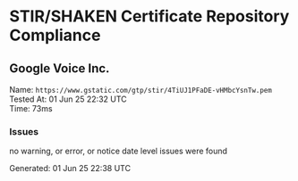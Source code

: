 # STIR/SHAKEN Certificate Repository Compliance

## Google Voice Inc.

Name: `https://www.gstatic.com/gtp/stir/4TiUJ1PFaDE-vHMbcYsnTw.pem`\
Tested At: 01 Jun 25 22:32 UTC\
Time: 73ms

### Issues

no warning, or error, or notice date level issues were found

Generated: 01 Jun 25 22:38 UTC